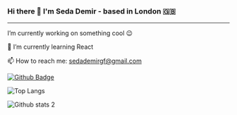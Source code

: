 ### Hi there 👋  I'm Seda Demir - based in London :gb: 

---

 I’m currently working on something cool 😉

🌱  I’m currently learning React

📫  How to reach me: sedademirgf@gmail.com

<!-- 👨‍💻  Read more about my projects at [My Portfolio](https://seda.github.io/) -->




[![Github Badge](https://img.shields.io/badge/-Github-000?style=quare&labelColor=000&logo=Github&logoColor=white&link=link)](https://github.com/dseda) 

![Top Langs](https://github-readme-stats.vercel.app/api/top-langs/?username=dseda&theme=tokyonight)

![Github stats 2](https://github-readme-stats.vercel.app/api?username=dseda&show_icons=true&theme=radical)

<!--
**dseda/dseda** is a ✨ _special_ ✨ repository because its `README.md` (this file) appears on your GitHub profile.

Here are some ideas to get you started:

- 🔭 I’m currently working on ...
- 🌱 I’m currently learning ...
- 👯 I’m looking to collaborate on ...
- 🤔 I’m looking for help with ...
- 💬 Ask me about ...
- 📫 How to reach me: ...

- ⚡ Fun fact: ...
-->
